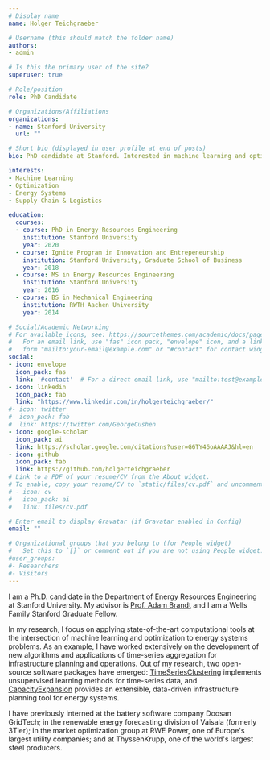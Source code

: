 ```yaml
---
# Display name
name: Holger Teichgraeber

# Username (this should match the folder name)
authors:
- admin

# Is this the primary user of the site?
superuser: true

# Role/position
role: PhD Candidate

# Organizations/Affiliations
organizations:
- name: Stanford University
  url: ""

# Short bio (displayed in user profile at end of posts)
bio: PhD candidate at Stanford. Interested in machine learning and optimization.

interests:
- Machine Learning
- Optimization
- Energy Systems
- Supply Chain & Logistics

education:
  courses:
  - course: PhD in Energy Resources Engineering
    institution: Stanford University
    year: 2020
  - course: Ignite Program in Innovation and Entrepeneurship
    institution: Stanford University, Graduate School of Business
    year: 2018
  - course: MS in Energy Resources Engineering
    institution: Stanford University
    year: 2016
  - course: BS in Mechanical Engineering
    institution: RWTH Aachen University
    year: 2014

# Social/Academic Networking
# For available icons, see: https://sourcethemes.com/academic/docs/page-builder/#icons
#   For an email link, use "fas" icon pack, "envelope" icon, and a link in the
#   form "mailto:your-email@example.com" or "#contact" for contact widget.
social:
- icon: envelope
  icon_pack: fas
  link: '#contact'  # For a direct email link, use "mailto:test@example.org".
- icon: linkedin
  icon_pack: fab
  link: "https://www.linkedin.com/in/holgerteichgraeber/"
#- icon: twitter
#  icon_pack: fab
#  link: https://twitter.com/GeorgeCushen
- icon: google-scholar
  icon_pack: ai
  link: https://scholar.google.com/citations?user=G6TY46oAAAAJ&hl=en
- icon: github
  icon_pack: fab
  link: https://github.com/holgerteichgraeber
# Link to a PDF of your resume/CV from the About widget.
# To enable, copy your resume/CV to `static/files/cv.pdf` and uncomment the lines below.
# - icon: cv
#   icon_pack: ai
#   link: files/cv.pdf

# Enter email to display Gravatar (if Gravatar enabled in Config)
email: ""

# Organizational groups that you belong to (for People widget)
#   Set this to `[]` or comment out if you are not using People widget.
#user_groups:
#- Researchers
#- Visitors
---
```


I am a Ph.D. candidate in the Department of Energy Resources Engineering at Stanford University. My advisor is [Prof. Adam Brandt](https://profiles.stanford.edu/adam-brandt) and I am a Wells Family Stanford Graduate Fellow.

In my research, I focus on applying state-of-the-art computational tools at the intersection of machine learning and optimization to energy systems problems. As an example, I have worked extensively on the development of new algorithms and applications of time-series aggregation for infrastructure planning and operations.
Out of my research, two open-source software packages have emerged: [TimeSeriesClustering](git.io/TimeSeriesClustering) implements unsupervised learning methods for time-series data, and [CapacityExpansion](git.io/CapacityExpansion) provides an extensible, data-driven infrastructure planning tool for energy systems.

I have previously interned at the battery software company Doosan GridTech; in the renewable energy forecasting division of Vaisala (formerly 3Tier); in the market optimization group at RWE Power, one of Europe's largest utility companies; and at ThyssenKrupp, one of the world's largest steel producers.


